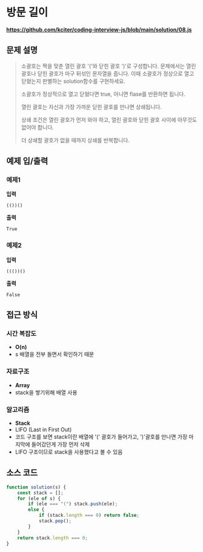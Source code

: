 # 방문 길이

**https://github.com/kciter/coding-interview-js/blob/main/solution/08.js**

## 문제 설명

> 소괄호는 짝을 맞춘 열린 괄호 '('와 닫힌 괄호 ')'로 구성합니다. 문제에서는 열린 괄호나 닫힌 괄호가 마구 뒤섞인 문자열을 줍니다. 이때 소괄호가 정상으로 열고 닫혔는지 판별하는 solution함수를 구현하세요.
>
> 소괄호가 정상적으로 열고 닫혔다면 true, 아니면 flase를 반환하면 됩니다.
>
> 열린 괄호는 자신과 가장 가까운 닫힌 괄호를 만나면 상쇄됩니다.
>
> 상쇄 조건은 열린 괄호가 먼저 와야 하고, 열린 괄호와 닫힌 괄호 사이에 아무것도 없어야 합니다.
>
> 더 상쇄할 괄호가 없을 때까지 상쇄를 반복합니다.

## 예제 입/출력

### 예제1

**입력**

```
(())()
```

**출력**

```
True
```

### 예제2

**입력**

```
((())()
```

**출력**

```
False
```

## 접근 방식

### 시간 복잡도

-   **O(n)**
-   s 배열을 전부 돌면서 확인하기 때문

### 자료구조

-   **Array**
-   stack을 쌓기위해 배열 사용

### 알고리즘

-   **Stack**
-   LIFO (Last in First Out)
-   코드 구조를 보면 stack이란 배열에 '(' 괄호가 들어가고, ')'괄호를 만나면 가장 마지막에 들어갔던게 가장 먼저 삭제
-   LIFO 구조이므로 stack을 사용했다고 볼 수 있음

## 소스 코드

```javascript
function solution(s) {
    const stack = [];
    for (ele of s) {
        if (ele === "(") stack.push(ele);
        else {
            if (stack.length === 0) return false;
            stack.pop();
        }
    }
    return stack.length === 0;
}
```
